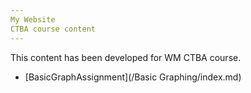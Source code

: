 ```yaml
---
My Website
CTBA course content
---
```


This content has been developed for WM CTBA course.
- [BasicGraphAssignment](/Basic Graphing/index.md)
